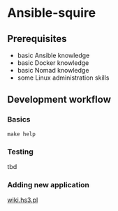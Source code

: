 # Ansible-squire

## Prerequisites

- basic Ansible knowledge
- basic Docker knowledge
- basic Nomad knowledge
- some Linux administration skills

## Development workflow

### Basics

```
make help
```

### Testing

tbd

### Adding new application

[wiki.hs3.pl](https://wiki.hs3.pl/projekty/serwer_na_laptopie#konwencja_stawiania_rzeczy)
